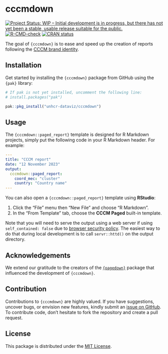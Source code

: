 
<!-- README.md is generated from README.Rmd. Please edit that file -->

# cccmdown

<!-- badges: start -->

[![Project Status: WIP – Initial development is in progress, but there
has not yet been a stable, usable release suitable for the
public.](https://www.repostatus.org/badges/latest/wip.svg)](https://www.repostatus.org/#wip)
[![R-CMD-check](https://github.com/unhcr-dataviz/cccmdown/actions/workflows/R-CMD-check.yaml/badge.svg)](https://github.com/unhcr-dataviz/cccmdown/actions/workflows/R-CMD-check.yaml)
[![CRAN
status](https://www.r-pkg.org/badges/version/unhcrthemes)](https://CRAN.R-project.org/package=unhcrthemes)
<!-- badges: end -->

The goal of `{cccmdown}` is to ease and speed up the creation of reports
following the [CCCM brand
identity](https://www.cccmcluster.org/branding-collection).

## Installation

Get started by installing the `{cccmdown}` package from GitHub using the
`{pak}` library:

``` r
# If pak is not yet installed, uncomment the following line:
# install.packages("pak")

pak::pkg_install("unhcr-dataviz/cccmdown")
```

## Usage

The `{cccmdown::paged_report}` template is designed for R Markdown
projects, simply put the following code in your R Markdown header. For
example:

``` yaml
---
title: "CCCM report"
date: "12 November 2023"
output:
  cccmdown::paged_report:
    coord_mec: "cluster"
    country: "Country name"
---
```

You can also open a `{cccmdown::paged_report}` template using
**RStudio**:

1.  Click the “File” menu then “New File” and choose “R Markdown”.
2.  In the “From Template” tab, choose the **CCCM Paged** built-in
    template.

Note that you will need to serve the output using a web server if using
`self_contained: false` due to [browser security
policy](https://developer.mozilla.org/en-US/docs/Web/Security/Same-origin_policy#file_origins).
The easiest way to do that during local development is to call
`servr::httd()` on the output directory.

## Acknowledgements

We extend our gratitude to the creators of the
[`{pagedown}`](https://github.com/rstudio/pagedown) package that
influenced the development of `{cccmdown}`.

## Contribution

Contributions to `{cccmdown}` are highly valued. If you have
suggestions, uncover bugs, or envision new features, kindly submit an
[issue on GitHub](https://github.com/unhcr-dataviz/cccmdown/issues). To
contribute code, don’t hesitate to fork the repository and create a pull
request.

## License

This package is distributed under the [MIT
License](https://github.com/unhcr-dataviz/cccmdown/blob/master/LICENSE.md).
